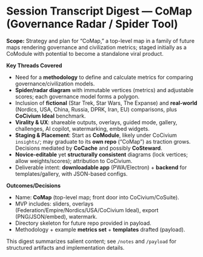 # Session Transcript Digest — CoMap (Governance Radar / Spider Tool)

**Scope:** Strategy and plan for “CoMap,” a top-level map in a family of future maps rendering governance and civilization metrics; staged initially as a CoModule with potential to become a standalone viral product.

**Key Threads Covered**
- Need for a **methodology** to define and calculate metrics for comparing governance/civilization models.
- **Spider/radar diagram** with immutable vertices (metrics) and adjustable scores; each governance model forms a polygon.
- Inclusion of **fictional** (Star Trek, Star Wars, The Expanse) and **real-world** (Nordics, USA, China, Russia, DPRK, Iran, EU) comparisons, plus **CoCivium Ideal** benchmark.
- **Virality & UX**: shareable outputs, overlays, guided mode, gallery, challenges, AI copilot, watermarking, embed widgets.
- **Staging & Placement**: Start as **CoModule**, likely under CoCivium `insights/`; may graduate to its **own repo** (“CoMap”) as traction grows. Decisions mediated by **CoCache** and possibly **CoSteward**.
- **Novice-editable** yet **structurally consistent** diagrams (lock vertices; allow weights/scores); attribution to CoCivium.
- Deliverable intent: **downloadable app** (PWA/Electron) + **backend** for templates/gallery, with JSON-based configs.

**Outcomes/Decisions**
- Name: **CoMap** (top-level map; front door into CoCivium/CoSuite).
- MVP includes: sliders, overlays (Federation/Empire/Nordics/USA/CoCivium Ideal), export (PNG/JSON/embed), watermark.
- Directory skeleton for future repo provided in payload.
- Methodology + example **metrics set** + **templates** drafted (payload).

This digest summarizes salient content; see `/notes` and `/payload` for structured artifacts and implementation details.

